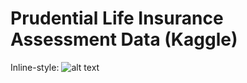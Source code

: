 # Prudential Life Insurance Assessment Data (Kaggle)
Inline-style: 
![alt text](https://github.com/swarupmishal/Data-Science-Using-R/blob/master/Extras/front_page.png "Logo Title Text 1")
